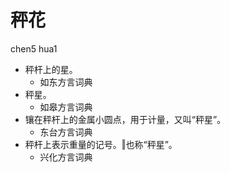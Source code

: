 # 秤花
chen5 hua1
+ 秤杆上的星。
  * 如东方言词典
+ 秤星。
  * 如皋方言词典
+ 镶在秤杆上的金属小圆点，用于计量，又叫“秤星”。
  * 东台方言词典
+ 秤杆上表示重量的记号。‖也称“秤星”。
  * 兴化方言词典

